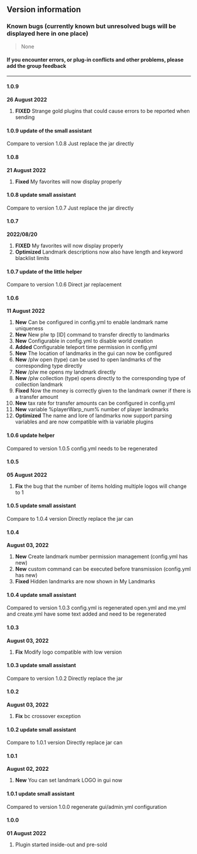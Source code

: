 ## Version information

### Known bugs (currently known but unresolved bugs will be displayed here in one place)

> None

#### If you encounter errors, or plug-in conflicts and other problems, please add the group feedback

------------
#### 1.0.9
**26 August 2022**
1. **FIXED** Strange gold plugins that could cause errors to be reported when sending

#### 1.0.9 update of the small assistant
Compare to version 1.0.8 Just replace the jar directly

#### 1.0.8
**21 August 2022**
1. **Fixed** My favorites will now display properly

#### 1.0.8 update small assistant
Compare to version 1.0.7 Just replace the jar directly

#### 1.0.7
**2022/08/20**
1. **FIXED** My favorites will now display properly
2. **Optimized** Landmark descriptions now also have length and keyword blacklist limits

#### 1.0.7 update of the little helper
Compare to version 1.0.6 Direct jar replacement

#### 1.0.6
**11 August 2022**
1. **New** Can be configured in config.yml to enable landmark name uniqueness
2. **New** New plw tp [ID] command to transfer directly to landmarks
3. **New** Configurable in config.yml to disable world creation
4. **Added** Configurable teleport time permission in config.yml
5. **New** The location of landmarks in the gui can now be configured
6. **New** /plw open (type) can be used to open landmarks of the corresponding type directly
7. **New** /plw me opens my landmark directly
8. **New** /plw collection (type) opens directly to the corresponding type of collection landmark
9. **Fixed** Now the money is correctly given to the landmark owner if there is a transfer amount
10. **New** tax rate for transfer amounts can be configured in config.yml
11. **New** variable %playerWarp_num% number of player landmarks
12. **Optimized** The name and lore of landmarks now support parsing variables and are now compatible with ia variable plugins

#### 1.0.6 update helper
Compared to version 1.0.5 config.yml needs to be regenerated

#### 1.0.5
**05 August 2022**
1. **Fix** the bug that the number of items holding multiple logos will change to 1

#### 1.0.5 update small assistant
Compare to 1.0.4 version Directly replace the jar can

#### 1.0.4
**August 03, 2022**
1. **New** Create landmark number permission management (config.yml has new)
2. **New** custom command can be executed before transmission (config.yml has new)
3. **Fixed** Hidden landmarks are now shown in My Landmarks

#### 1.0.4 update small assistant
Compared to version 1.0.3 config.yml is regenerated
open.yml and me.yml and create.yml have some text added and need to be regenerated

#### 1.0.3
**August 03, 2022**
1. **Fix** Modify logo compatible with low version

#### 1.0.3 update small assistant
Compare to version 1.0.2 Directly replace the jar

#### 1.0.2
**August 03, 2022**
1. **Fix** bc crossover exception

#### 1.0.2 update small assistant
Compare to 1.0.1 version Directly replace jar can

#### 1.0.1
**August 02, 2022**
1. **New** You can set landmark LOGO in gui now

#### 1.0.1 update small assistant
Compared to version 1.0.0 regenerate gui/admin.yml configuration

#### 1.0.0
**01 August 2022**
1. Plugin started inside-out and pre-sold